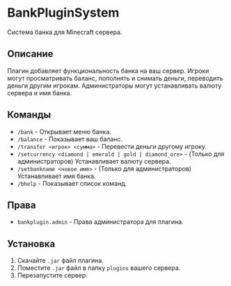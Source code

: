 # BankPluginSystem

Система банка для Minecraft сервера.

## Описание

Плагин добавляет функциональность банка на ваш сервер.  Игроки могут просматривать баланс, пополнять и снимать деньги, переводить деньги другим игрокам. Администраторы могут устанавливать валюту сервера и имя банка.

## Команды

*   `/bank` - Открывает меню банка.
*   `/balance` - Показывает ваш баланс.
*   `/transfer <игрок> <сумма>` - Перевести деньги другому игроку.
*   `/setcurrency <diamond | emerald | gold | diamond_ore>` - (Только для администраторов) Устанавливает валюту сервера.
*   `/setbankname <новое имя>` - (Только для администраторов) Устанавливает имя банка.
*   `/bhelp` - Показывает список команд.

## Права

*   `bankplugin.admin` - Права администратора для плагина.

## Установка

1.  Скачайте `.jar` файл плагина.
2.  Поместите `.jar` файл в папку `plugins` вашего сервера.
3.  Перезапустите сервер.
